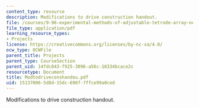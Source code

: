 ```yaml
---
content_type: resource
description: Modifications to drive construction handout.
file: /courses/9-96-experimental-methods-of-adjustable-tetrode-array-neurophysiology-january-iap-2001/151370065d8d15dc696f7ffce99a0ced_Modtodriveconshandou.pdf
file_type: application/pdf
learning_resource_types:
- Projects
license: https://creativecommons.org/licenses/by-nc-sa/4.0/
ocw_type: OCWFile
parent_title: Projects
parent_type: CourseSection
parent_uid: 14fdc843-f925-3096-a56c-16334bcace2c
resourcetype: Document
title: Modtodriveconshandou.pdf
uid: 15137006-5d8d-15dc-696f-7ffce99a0ced
---
```

Modifications to drive construction handout.